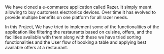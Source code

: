 We have cloned a e-commarce application called Razer. It simply meant allowing to buy customers electronics devices. Over time it has evolved to provide multiple benefits on one platform for all razer needs.

In this Project, We have tried to implement some of the functionalities of the application like filtering the restaurants based on cuisine, offers, and the facilities available with them along with these we have tried sorting functionalities and the User flow of booking a table and applying best available offers at a restaurant.
